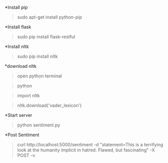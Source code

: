 *Install pip
>sudo apt-get install python-pip

*Install flask
>sudo pip install flask-restful

*Install nltk
>sudo pip install nltk

*download nltk
  >open python terminal  

  >python

  >import nltk

  >nltk.download('vader_lexicon')

*Start server
>python sentiment.py

*Post Sentiment
>curl http://localhost:5000/sentiment -d "statement=This is a terrifying look at the humanity implicit in hatred. Flawed, but fascinating" -X POST -v


